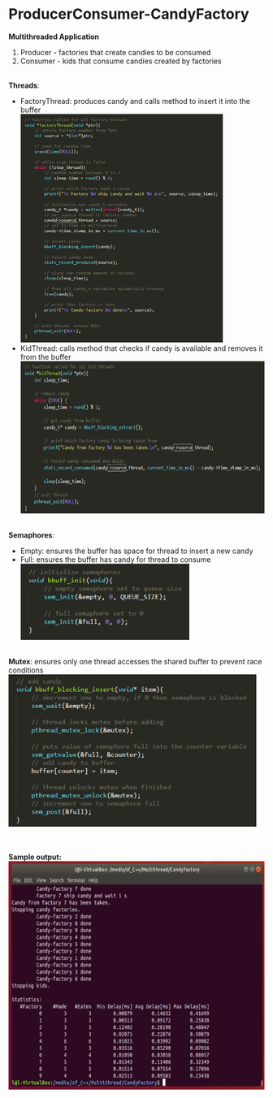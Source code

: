 # ProducerConsumer-CandyFactory
<b>Multithreaded Application</b> <br />
1. Producer - factories that create candies to be consumed
2. Consumer - kids that consume candies created by factories<br /><br />

<b>Threads</b>:
<ul>
  <li>FactoryThread: produces candy and calls method to insert it into the buffer<br />
    <img src="images/factoryThread.png" alt="FactoryThread" height="450">
</li>
  <li>KidThread: calls method that checks if candy is available and removes it from the buffer<br />
      <img src="images/kidThread.png" alt="KidThread" height="300">
</li>
  </ul>
  <br />
  <b>Semaphores</b>:
  <ul>
  <li>Empty: ensures the buffer has space for thread to insert a new candy</li>
  <li>Full: ensures the buffer has candy for thread to consume<br />
      <img src="images/semaphores.png" alt="semaphores" height="150">

  </li>
  </ul>
  <br />
<b>Mutex</b>: ensures only one thread accesses the shared buffer to prevent race conditions <br />
    <img src="images/mutex.png" alt="mutex" height="300">

<br /><br />
<b>Sample output:</b> <br />
    <img src="images/output.png" alt="output" height="450">
